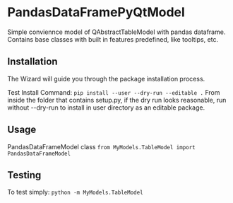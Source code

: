 # PandasDataFramePyQtModel

Simple conviennce model of QAbstractTableModel with pandas dataframe.
Contains base classes with built in features predefined, like tooltips, etc.

## Installation
The Wizard will guide you through the package installation process.

Test Install Command: `pip install --user --dry-run --editable .`
From inside the folder that contains setup.py, if the dry run looks reasonable, run without --dry-run to install in user directory as an editable package.

## Usage
PandasDataFrameModel class
`from MyModels.TableModel import PandasDataFrameModel`

## Testing
To test simply:
`python -m MyModels.TableModel`

